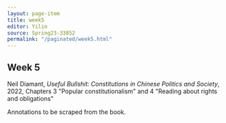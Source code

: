 ```yaml
---
layout: page-item
title: week5
editor: Yilin
source: Spring23-33852
permalink: "/paginated/week5.html"
---
```


## Week 5

Neil Diamant, *Useful Bullshit: Constitutions in Chinese Politics and Society*, 2022, Chapters 3 "Popular constitutionalism" and 4 "Reading about rights and obligations"

Annotations to be scraped from the book.
